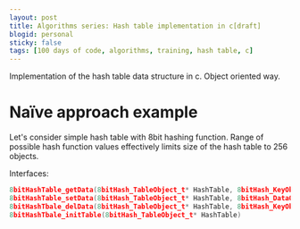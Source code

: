 ```yaml
---
layout: post
title: Algorithms series: Hash table implementation in c[draft]
blogid: personal
sticky: false
tags: [100 days of code, algorithms, training, hash table, c]
---
```

Implementation of the hash table data structure in c. Object oriented way.

# Naїve approach example
Let's consider simple hash table with 8bit hashing function.
Range of possible hash function values effectively limits size of the hash table to 256 objects.

Interfaces:

```c
8bitHashTable_getData(8bitHash_TableObject_t* HashTable, 8bitHash_KeyObject_t* Key)
8bitHashTable_setData(8bitHash_TableObject_t* HashTable, 8bitHash_DataObject_t* Data)
8bitHashTbale_delData(8bitHash_TableObject_t* HashTable, 8bitHash_KeyObject_t* Key)
8bitHashTbale_initTable(8bitHash_TableObject_t* HashTable)
```
